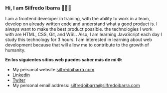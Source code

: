 ### Hi, I am  Silfredo Ibarra 👋👩‍💻

I am a frontend developer in training, with the ability to work in a team, develop on already written code and understand what a good product is. I always want to make the best product possible. the technologies I work with are HTML, CSS, Git, and WSL. Also, I am learning JavaScript each day I study this technology for 3 hours. I am interested in learning about web development because that will allow me to contribute to the growth of humanity.

**En los siguientes sitios web puedes saber más de mí 🌐:**

- My personal website [silfredoibarra.com](http://https://www.silfredoibarra.com/ "silfredoibarra.com")
-  [Linkedin ](http:/https://www.linkedin.com/in/silfredo-mario-ibarra-garcia-b1a239213/ "Linkedin ")
- [Twiter](http://https://twitter.com/SilfredoIbarra "Twiter")
- My personal email address: silfredoibarra@silfredoibarra.com


